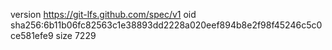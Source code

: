 version https://git-lfs.github.com/spec/v1
oid sha256:6b11b06fc82563c1e38893dd2228a020eef894b8e2f98f45246c5c0ce581efe9
size 7229
